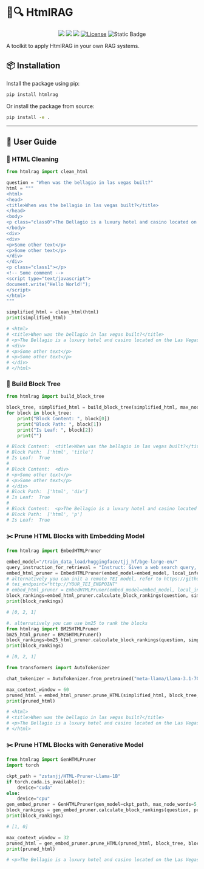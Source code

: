 # 🤖🔍 HtmlRAG

<div align="center">
<a href="https://arxiv.org/abs/2411.02959" target="_blank"><img src=https://img.shields.io/badge/arXiv-b5212f.svg?logo=arxiv></a>
<a href="https://github.com/plageon/HtmlRAG" target="_blank"><img src="https://img.shields.io/badge/GitHub-181717?style=flat&logo=github&logoColor=white"></a>
<a href="https://modelscope.cn/models/zstanjj/HTML-Pruner-Llama-1B" target="_blank"><img src=https://custom-icon-badges.demolab.com/badge/ModelScope%20Models-624aff?style=flat&logo=modelscope&logoColor=white></a>
<a href="https://github.com/plageon/HtmlRAG/blob/main/toolkit/LICENSE"><img alt="License" src="https://img.shields.io/badge/LICENSE-MIT-green"></a>
<a><img alt="Static Badge" src="https://img.shields.io/badge/made_with-Python-blue"></a>
</div>

A toolkit to apply HtmlRAG in your own RAG systems.

## 📦 Installation

Install the package using pip:
```bash
pip install htmlrag
```
Or install the package from source:
```bash
pip install -e .
```

---

## 📖 User Guide

### 🧹 HTML Cleaning

```python
from htmlrag import clean_html

question = "When was the bellagio in las vegas built?"
html = """
<html>
<head>
<title>When was the bellagio in las vegas built?</title>
</head>
<body>
<p class="class0">The Bellagio is a luxury hotel and casino located on the Las Vegas Strip in Paradise, Nevada. It was built in 1998.</p>
</body>
<div>
<div>
<p>Some other text</p>
<p>Some other text</p>
</div>
</div>
<p class="class1"></p>
<!-- Some comment -->
<script type="text/javascript">
document.write("Hello World!");
</script>
</html>
"""

simplified_html = clean_html(html)
print(simplified_html)

# <html>
# <title>When was the bellagio in las vegas built?</title>
# <p>The Bellagio is a luxury hotel and casino located on the Las Vegas Strip in Paradise, Nevada. It was built in 1998.</p>
# <div>
# <p>Some other text</p>
# <p>Some other text</p>
# </div>
# </html>
```


### 🌲 Build Block Tree

```python
from htmlrag import build_block_tree

block_tree, simplified_html = build_block_tree(simplified_html, max_node_words=10)
for block in block_tree:
    print("Block Content: ", block[0])
    print("Block Path: ", block[1])
    print("Is Leaf: ", block[2])
    print("")

# Block Content:  <title>When was the bellagio in las vegas built?</title>
# Block Path:  ['html', 'title']
# Is Leaf:  True
# 
# Block Content:  <div>
# <p>Some other text</p>
# <p>Some other text</p>
# </div>
# Block Path:  ['html', 'div']
# Is Leaf:  True
# 
# Block Content:  <p>The Bellagio is a luxury hotel and casino located on the Las Vegas Strip in Paradise, Nevada. It was built in 1998.</p>
# Block Path:  ['html', 'p']
# Is Leaf:  True
```

### ✂️ Prune HTML Blocks with Embedding Model

```python
from htmlrag import EmbedHTMLPruner

embed_model="/train_data_load/huggingface/tjj_hf/bge-large-en/"
query_instruction_for_retrieval = "Instruct: Given a web search query, retrieve relevant passages that answer the query\nQuery: "
embed_html_pruner = EmbedHTMLPruner(embed_model=embed_model, local_inference=True, query_instruction_for_retrieval = query_instruction_for_retrieval)
# alternatively you can init a remote TEI model, refer to https://github.com/huggingface/text-embeddings-inference.
# tei_endpoint="http://YOUR_TEI_ENDPOINT"
# embed_html_pruner = EmbedHTMLPruner(embed_model=embed_model, local_inference=False, query_instruction_for_retrieval = query_instruction_for_retrieval, endpoint=tei_endpoint)
block_rankings=embed_html_pruner.calculate_block_rankings(question, simplified_html, block_tree)
print(block_rankings)

# [0, 2, 1]

#. alternatively you can use bm25 to rank the blocks
from htmlrag import BM25HTMLPruner
bm25_html_pruner = BM25HTMLPruner()
block_rankings=bm25_html_pruner.calculate_block_rankings(question, simplified_html, block_tree)
print(block_rankings)

# [0, 2, 1]

from transformers import AutoTokenizer

chat_tokenizer = AutoTokenizer.from_pretrained("meta-llama/Llama-3.1-70B-Instruct")

max_context_window = 60
pruned_html = embed_html_pruner.prune_HTML(simplified_html, block_tree, block_rankings, chat_tokenizer, max_context_window)
print(pruned_html)

# <html>
# <title>When was the bellagio in las vegas built?</title>
# <p>The Bellagio is a luxury hotel and casino located on the Las Vegas Strip in Paradise, Nevada. It was built in 1998.</p>
# </html>
```


### ✂️ Prune HTML Blocks with Generative Model

```python
from htmlrag import GenHTMLPruner
import torch

ckpt_path = "zstanjj/HTML-Pruner-Llama-1B"
if torch.cuda.is_available():
    device="cuda"
else:
    device="cpu"
gen_embed_pruner = GenHTMLPruner(gen_model=ckpt_path, max_node_words=5, device=device)
block_rankings = gen_embed_pruner.calculate_block_rankings(question, pruned_html)
print(block_rankings)

# [1, 0]

max_context_window = 32
pruned_html = gen_embed_pruner.prune_HTML(pruned_html, block_tree, block_rankings, chat_tokenizer, max_context_window)
print(pruned_html)

# <p>The Bellagio is a luxury hotel and casino located on the Las Vegas Strip in Paradise, Nevada. It was built in 1998.</p>
```
